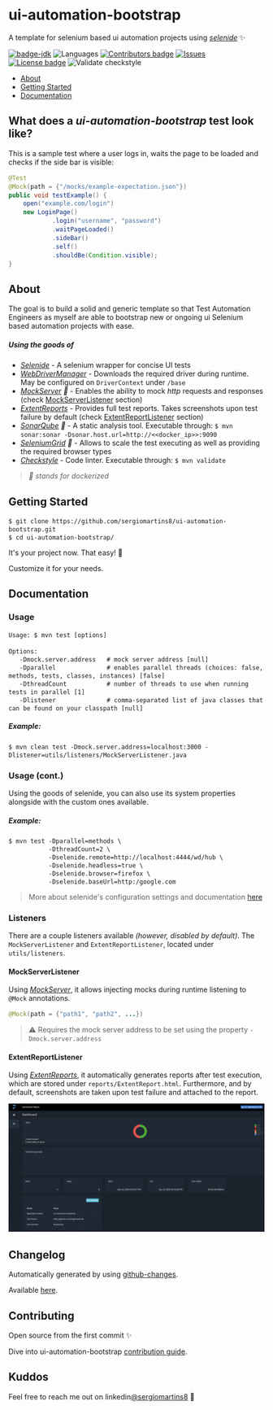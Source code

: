 # ui-automation-bootstrap

A template for selenium based ui automation projects using _[selenide](https://github.com/selenide/selenide)_ ✨

[![badge-jdk](https://img.shields.io/badge/jdk-8-green.svg)](http://www.oracle.com/technetwork/java/javase/downloads/index.html)
![Languages](https://img.shields.io/github/languages/top/sergiomartins8/ui-automation-bootstrap)
[![Contributors badge](https://img.shields.io/github/contributors/sergiomartins8/ui-automation-bootstrap)](https://github.com/sergiomartins8/ui-automation-bootstrap/graphs/contributors)
[![Issues](https://img.shields.io/github/issues/sergiomartins8/ui-automation-bootstrap)](https://github.com/sergiomartins8/ui-automation-bootstrap/issues)
[![License badge](https://img.shields.io/github/license/sergiomartins8/ui-automation-bootstrap)](http://www.apache.org/licenses/LICENSE-2.0)
![Validate checkstyle](https://github.com/sergiomartins8/ui-automation-bootstrap/workflows/checkstyle/badge.svg)

* [About](#about)
* [Getting Started](#getting-started)
* [Documentation](#documentation)

## What does a _ui-automation-bootstrap_ test look like?

This is a sample test where a user logs in, waits the page to be loaded and checks if the side bar is visible:

```java
@Test
@Mock(path = {"/mocks/example-expectation.json"})
public void testExample() {
    open("example.com/login")
    new LoginPage()
            .login("username", "password")
            .waitPageLoaded()
            .sideBar()
            .self()
            .shouldBe(Condition.visible);
}
```

## About

The goal is to build a solid and generic template so that Test Automation Engineers as myself are able to bootstrap new or ongoing ui Selenium based automation projects with ease.

##### Using the goods of 
* _[Selenide](https://github.com/selenide/selenide)_ - A selenium wrapper for concise UI tests
* _[WebDriverManager](https://github.com/bonigarcia/webdrivermanager)_ - Downloads the required driver during runtime. May be configured on `DriverContext` under `/base`
* _[MockServer](https://www.mock-server.com/) 🐳_ - Enables the ability to mock _http_ requests and responses (check [MockServerListener](#mockserverlistener) section)
* _[ExtentReports](https://extentreports.com/)_ - Provides full test reports. Takes screenshots upon test failure by default (check [ExtentReportListener](#extentreportlistener) section)
* _[SonarQube](https://www.sonarqube.org/) 🐳_ - A static analysis tool. Executable through: `$ mvn sonar:sonar -Dsonar.host.url=http://<<docker_ip>>:9090`
* _[SeleniumGrid](https://github.com/SeleniumHQ/docker-selenium) 🐳_ - Allows to scale the test executing as well as providing the required browser types
* _[Checkstyle](https://maven.apache.org/plugins/maven-checkstyle-plugin/)_ - Code linter. Executable through: `$ mvn validate`

> _🐳 stands for dockerized_

## Getting Started

```shell script
$ git clone https://github.com/sergiomartins8/ui-automation-bootstrap.git
$ cd ui-automation-bootstrap/
```

It's your project now. That easy! 🚀

Customize it for your needs.

## Documentation

### Usage

```shell script
Usage: $ mvn test [options]

Options:
   -Dmock.server.address   # mock server address [null]
   -Dparallel              # enables parallel threads (choices: false, methods, tests, classes, instances) [false]
   -DthreadCount           # number of threads to use when running tests in parallel [1]
   -Dlistener              # comma-separated list of java classes that can be found on your classpath [null]
```

##### Example:
````shell script
$ mvn clean test -Dmock.server.address=localhost:3000 -Dlistener=utils/listeners/MockServerListener.java
````

### Usage (cont.)

Using the goods of selenide, you can also use its system properties alongside with the custom ones available.

##### Example:
```shell script
$ mvn test -Dparallel=methods \
           -DthreadCount=2 \
           -Dselenide.remote=http://localhost:4444/wd/hub \
           -Dselenide.headless=true \
           -Dselenide.browser=firefox \
           -Dselenide.baseUrl=http:/google.com
```

> More about selenide's configuration settings and documentation [here](https://selenide.org/javadoc/current/com/codeborne/selenide/Configuration.html)

### Listeners

There are a couple listeners available _(however, disabled by default)_. 
The `MockServerListener` and `ExtentReportListener`, located under `utils/listeners`.

#### MockServerListener

Using _[MockServer](https://www.mock-server.com/)_, it allows injecting mocks during runtime listening to `@Mock` annotations.

````java
@Mock(path = {"path1", "path2", ...})
````

> ⚠️ Requires the mock server address to be set using the property `-Dmock.server.address`

#### ExtentReportListener

Using _[ExtentReports](https://extentreports.com/)_, it automatically generates reports after test execution, which are stored under `reports/ExtentReport.html`. 
Furthermore, and by default, screenshots are taken upon test failure and attached to the report.

![](docs/img/reports.gif)

## Changelog

Automatically generated by using [github-changes](https://github.com/lalitkapoor/github-changes).

Available [here](/docs/CHANGELOG.md).

## Contributing

Open source from the first commit ✨

Dive into ui-automation-bootstrap [contribution guide](docs/CONTRIBUTING.md).

## Kuddos

Feel free to reach me out on linkedin[@sergiomartins8](https://www.linkedin.com/in/sergiomartins8/) ‍🙌
